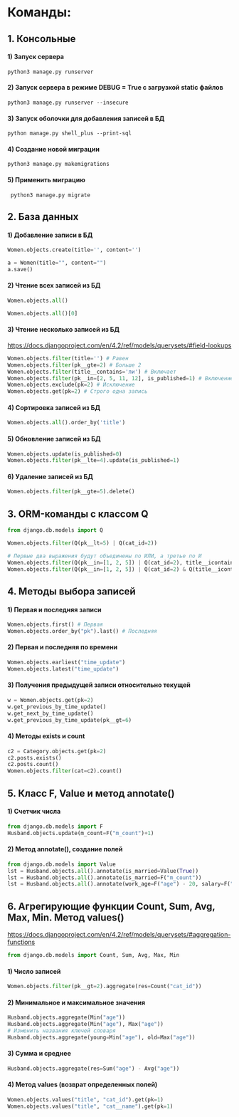 # Команды:

## 1. Консольные
#### 1) Запуск сервера
```Shell
python3 manage.py runserver
```
#### 2) Запуск сервера в режиме DEBUG = True с загрузкой static файлов
```Shell
python3 manage.py runserver --insecure
```
#### 3) Запуск оболочки для добавления записей в БД
```Shell
python manage.py shell_plus --print-sql
```
#### 4) Создание новой миграции
```Shell
python3 manage.py makemigrations
```
#### 5) Применить миграцию
```Shell
 python3 manage.py migrate
```

## 2. База данных
#### 1) Добавление записи в БД
```python
Women.objects.create(title='', content='')
```
```python
a = Women(title="", content="")
a.save()
```
#### 2) Чтение всех записей из БД
```python
Women.objects.all()
```
```python
Women.objects.all()[0]
```
#### 3) Чтение несколько записей из БД
https://docs.djangoproject.com/en/4.2/ref/models/querysets/#field-lookups
```python
Women.objects.filter(title='') # Равен
Women.objects.filter(pk__gte=2) # Больше 2
Women.objects.filter(title__contains='ли') # Включает
Women.objects.filter(pk__in=[2, 5, 11, 12], is_published=1) # Включение в
Women.objects.exclude(pk=2) # Исключение
Women.objects.get(pk=2) # Строго одна запись
```
#### 4) Сортировка записей из БД
```python
Women.objects.all().order_by('title')
```
#### 5) Обновление записей из БД
```python
Women.objects.update(is_published=0)
Women.objects.filter(pk__lte=4).update(is_published=1)
```
#### 6) Удаление записей из БД
```python
Women.objects.filter(pk__gte=5).delete()
```

## 3. ORM-команды с классом Q
```python
from django.db.models import Q
```
```python
Women.objects.filter(Q(pk__lt=5) | Q(cat_id=2))
```
```python
# Первые два выражения будут объединены по ИЛИ, а третье по И
Women.objects.filter(Q(pk__in=[1, 2, 5]) | Q(cat_id=2), title__icontains="ра")
Women.objects.filter(Q(pk__in=[1, 2, 5]) | Q(cat_id=2) & Q(title__icontains="ра"))
```

## 4. Методы выбора записей

#### 1) Первая и последняя записи
```python
Women.objects.first() # Первая
Women.objects.order_by("pk").last() # Последняя
```
#### 2) Первая и последняя по времени
```python
Women.objects.earliest("time_update")
Women.objects.latest("time_update")
```
#### 3) Получения предыдущей записи относительно текущей
```python
w = Women.objects.get(pk=2)
w.get_previous_by_time_update()
w.get_next_by_time_update()
w.get_previous_by_time_update(pk__gt=6)
```
#### 4) Методы exists и count
```python
c2 = Category.objects.get(pk=2)
c2.posts.exists()
c2.posts.count()
Women.objects.filter(cat=c2).count()
```

## 5. Класс F, Value и метод annotate()
#### 1) Счетчик числа
```python
from django.db.models import F
Husband.objects.update(m_count=F("m_count")+1)
```
#### 2) Метод annotate(), создание полей
```python
from django.db.models import Value
lst = Husband.objects.all().annotate(is_married=Value(True))
lst = Husband.objects.all().annotate(is_married=F("m_count"))
lst = Husband.objects.all().annotate(work_age=F("age") - 20, salary=F("age") * 1.10)
```
## 6. Агрегирующие функции Count, Sum, Avg, Max, Min. Метод values()
https://docs.djangoproject.com/en/4.2/ref/models/querysets/#aggregation-functions
```python
from django.db.models import Count, Sum, Avg, Max, Min
```
#### 1) Число записей
```python
Women.objects.filter(pk__gt=2).aggregate(res=Count("cat_id"))
```
#### 2) Минимальное и максимальное значения
```python
Husband.objects.aggregate(Min("age"))
Husband.objects.aggregate(Min("age"), Max("age"))
# Изменить названия ключей словаря
Husband.objects.aggregate(young=Min("age"), old=Max("age"))
```
#### 3) Сумма и среднее
```python
Husband.objects.aggregate(res=Sum("age") - Avg("age"))
```
#### 4) Метод values (возврат определенных полей)
```python
Women.objects.values("title", "cat_id").get(pk=1)
Women.objects.values("title", "cat__name").get(pk=1)
```
